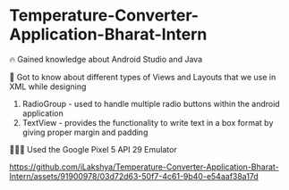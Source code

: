# Temperature-Converter-Application-Bharat-Intern

🔥 Gained knowledge about Android Studio and Java

📖 Got to know about different types of Views and Layouts that we use in XML while designing

1. RadioGroup - used to handle multiple radio buttons within the android application
2. TextView - provides the functionality to write text in a box format by giving proper margin and padding

🧑🏻‍💻 Used the Google Pixel 5 API 29 Emulator

https://github.com/iLakshya/Temperature-Converter-Application-Bharat-Intern/assets/91900978/03d72d63-50f7-4c61-9b40-e54aaf38a17d
